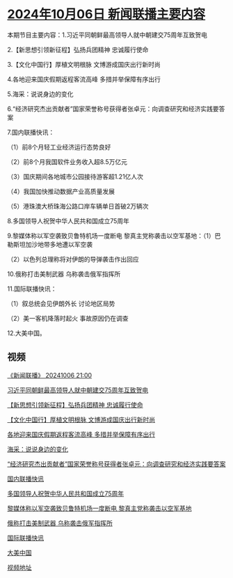 # [2024年10月06日 新闻联播主要内容](https://tv.cctv.com/lm/xwlb/day/20241006.shtml)

本期节目主要内容：1.习近平同朝鲜最高领导人就中朝建交75周年互致贺电

2.【新思想引领新征程】弘扬兵团精神 忠诚履行使命

3.【文化中国行】厚植文明根脉 文博游成国庆出行新时尚

4.各地迎来国庆假期返程客流高峰 多措并举保障有序出行

5.海采：说说身边的变化

6.“经济研究杰出贡献者”国家荣誉称号获得者张卓元：向调查研究和经济实践要答案

7.国内联播快讯：

（1）前8个月轻工业经济运行态势良好

（2）前8个月我国软件业务收入超8.5万亿元

（3）国庆期间各地城市公园接待游客超1.21亿人次

（4）我国加快推动数据产业高质量发展

（5）港珠澳大桥珠海公路口岸车辆单日首破2万辆次

8.多国领导人祝贺中华人民共和国成立75周年

9.黎媒体称以军空袭致贝鲁特机场一度断电 黎真主党称袭击以空军基地：（1）巴勒斯坦加沙地带多地遭以军空袭

（2）以色列总理称将对伊朗的导弹袭击作出回应

10.俄称打击美制武器 乌称袭击俄军指挥所

11.国际联播快讯：

（1）叙总统会见伊朗外长 讨论地区局势

（2）美一客机降落时起火 事故原因仍在调查

12.大美中国。

## 视频

[《新闻联播》 20241006 21:00](https://tv.cctv.com/2024/10/06/VIDE2GcFmNKFlh7T2pLICJZ8241006.shtml)

[习近平同朝鲜最高领导人就中朝建交75周年互致贺电](https://tv.cctv.com/2024/10/06/VIDEdzWqkU6BLC4xcVFHR4H3241006.shtml)

[【新思想引领新征程】弘扬兵团精神 忠诚履行使命](https://tv.cctv.com/2024/10/06/VIDEDrLbf1QfxL6D9Es3Apdg241006.shtml)

[【文化中国行】厚植文明根脉 文博游成国庆出行新时尚](https://tv.cctv.com/2024/10/06/VIDE1a2QQHJDlTK2EI8FTeHv241006.shtml)

[各地迎来国庆假期返程客流高峰 多措并举保障有序出行](https://tv.cctv.com/2024/10/06/VIDED1enLZ7S91H1y8emvT44241006.shtml)

[海采：说说身边的变化](https://tv.cctv.com/2024/10/06/VIDEzj23Qni0Qrqxdbgd9kQV241006.shtml)

[“经济研究杰出贡献者”国家荣誉称号获得者张卓元：向调查研究和经济实践要答案](https://tv.cctv.com/2024/10/06/VIDEkgSgXbCe3iAqwQTKsKyr241006.shtml)

[国内联播快讯](https://tv.cctv.com/2024/10/06/VIDERSBhSz3BlSfyUGpqBNMN241006.shtml)

[多国领导人祝贺中华人民共和国成立75周年](https://tv.cctv.com/2024/10/06/VIDEnpYoBpgX5KCiS79hgioW241006.shtml)

[黎媒体称以军空袭致贝鲁特机场一度断电 黎真主党称袭击以空军基地](https://tv.cctv.com/2024/10/06/VIDEODIKxBWIe6pGbdHQ3hpQ241006.shtml)

[俄称打击美制武器 乌称袭击俄军指挥所](https://tv.cctv.com/2024/10/06/VIDE7n1ZsJQOzeCElljgPBVh241006.shtml)

[国际联播快讯](https://tv.cctv.com/2024/10/06/VIDEgHfLiU1IHc7u03SPkeQI241006.shtml)

[大美中国](https://tv.cctv.com/2024/10/06/VIDEJnGbWU8IFrZHaCX7fUvO241006.shtml)

[视频地址](https://tv.cctv.com/lm/xwlb/day/20241006.shtml) 

